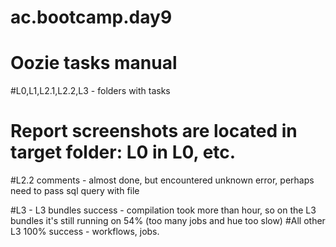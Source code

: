 # ac.bootcamp.day9
# Oozie tasks manual

#L0,L1,L2.1,L2.2,L3 - folders with tasks

# Report screenshots are located in target folder: L0 in L0, etc.

#L2.2 comments - almost done, but encountered unknown error, perhaps need to pass sql query with file

#L3 - L3 bundles success - compilation took more than hour, so on the L3 bundles it's still running on 54% (too many jobs and hue too slow)
#All other L3 100% success - workflows, jobs.
